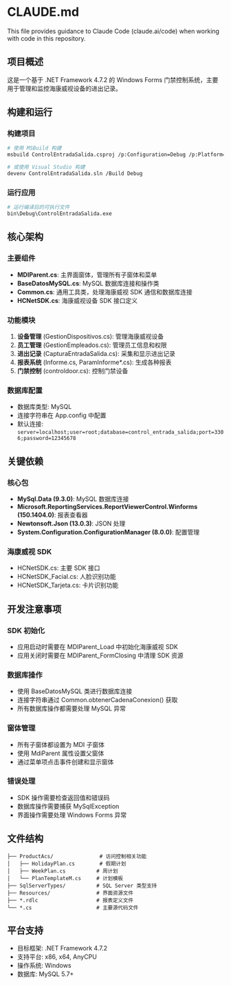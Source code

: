 # CLAUDE.md

This file provides guidance to Claude Code (claude.ai/code) when working with code in this repository.

## 项目概述

这是一个基于 .NET Framework 4.7.2 的 Windows Forms 门禁控制系统，主要用于管理和监控海康威视设备的进出记录。

## 构建和运行

### 构建项目
```bash
# 使用 MSBuild 构建
msbuild ControlEntradaSalida.csproj /p:Configuration=Debug /p:Platform=AnyCPU

# 或使用 Visual Studio 构建
devenv ControlEntradaSalida.sln /Build Debug
```

### 运行应用
```bash
# 运行编译后的可执行文件
bin\Debug\ControlEntradaSalida.exe
```

## 核心架构

### 主要组件
- **MDIParent.cs**: 主界面窗体，管理所有子窗体和菜单
- **BaseDatosMySQL.cs**: MySQL 数据库连接和操作类
- **Common.cs**: 通用工具类，处理海康威视 SDK 通信和数据库连接
- **HCNetSDK.cs**: 海康威视设备 SDK 接口定义

### 功能模块
1. **设备管理** (GestionDispositivos.cs): 管理海康威视设备
2. **员工管理** (GestionEmpleados.cs): 管理员工信息和权限
3. **进出记录** (CapturaEntradaSalida.cs): 采集和显示进出记录
4. **报表系统** (Informe.cs, ParamInforme*.cs): 生成各种报表
5. **门禁控制** (controldoor.cs): 控制门禁设备

### 数据库配置
- 数据库类型: MySQL
- 连接字符串在 App.config 中配置
- 默认连接: `server=localhost;user=root;database=control_entrada_salida;port=3306;password=12345678`

## 关键依赖

### 核心包
- **MySql.Data (9.3.0)**: MySQL 数据库连接
- **Microsoft.ReportingServices.ReportViewerControl.Winforms (150.1404.0)**: 报表查看器
- **Newtonsoft.Json (13.0.3)**: JSON 处理
- **System.Configuration.ConfigurationManager (8.0.0)**: 配置管理

### 海康威视 SDK
- HCNetSDK.cs: 主要 SDK 接口
- HCNetSDK_Facial.cs: 人脸识别功能
- HCNetSDK_Tarjeta.cs: 卡片识别功能

## 开发注意事项

### SDK 初始化
- 应用启动时需要在 MDIParent_Load 中初始化海康威视 SDK
- 应用关闭时需要在 MDIParent_FormClosing 中清理 SDK 资源

### 数据库操作
- 使用 BaseDatosMySQL 类进行数据库连接
- 连接字符串通过 Common.obtenerCadenaConexion() 获取
- 所有数据库操作都需要处理 MySQL 异常

### 窗体管理
- 所有子窗体都设置为 MDI 子窗体
- 使用 MdiParent 属性设置父窗体
- 通过菜单项点击事件创建和显示窗体

### 错误处理
- SDK 操作需要检查返回值和错误码
- 数据库操作需要捕获 MySqlException
- 界面操作需要处理 Windows Forms 异常

## 文件结构

```
├── ProductAcs/               # 访问控制相关功能
│   ├── HolidayPlan.cs        # 假期计划
│   ├── WeekPlan.cs          # 周计划
│   └── PlanTemplateM.cs     # 计划模板
├── SqlServerTypes/          # SQL Server 类型支持
├── Resources/               # 界面资源文件
├── *.rdlc                   # 报表定义文件
└── *.cs                     # 主要源代码文件
```

## 平台支持

- 目标框架: .NET Framework 4.7.2
- 支持平台: x86, x64, AnyCPU
- 操作系统: Windows
- 数据库: MySQL 5.7+